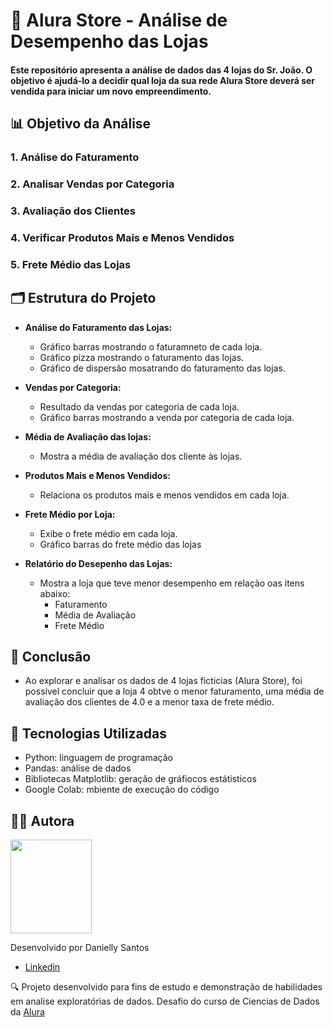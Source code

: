 # 🏬 Alura Store - Análise de Desempenho das Lojas

#### Este repositório apresenta a análise de dados das 4 lojas do Sr. João. O objetivo é ajudá-lo a decidir qual loja da sua rede Alura Store deverá ser vendida para iniciar um novo empreendimento.<br1> 

## 📊 Objetivo da Análise

### 1. Análise do Faturamento
### 2. Analisar Vendas por Categoria
### 3. Avaliação dos Clientes
### 4. Verificar Produtos Mais e Menos Vendidos
### 5. Frete Médio das Lojas<br> 

 
## 🗂️ Estrutura do Projeto
- **Análise do Faturamento das Lojas:**
  - Gráfico barras mostrando o faturamneto de cada loja.
  - Gráfico pizza mostrando o faturamento das lojas.
  - Gráfico de dispersão mosatrando do faturamento das lojas.

    
- **Vendas por Categoria:**
  - Resultado da vendas por categoria de cada loja.
  - Gráfico barras mostrando a venda por categoria de cada loja.

    
- **Média de Avaliação das lojas:**
  - Mostra a média de avaliação dos cliente às lojas.

    
- **Produtos Mais e Menos Vendidos:**
  - Relaciona os produtos mais e menos vendidos em cada loja.

    
- **Frete Médio por Loja:**
  - Exibe o frete médio em cada loja.
  - Gráfico barras do frete médio das lojas

    
- **Relatório do Desepenho das Lojas:**
  - Mostra a loja que teve menor desempenho em relação oas itens abaixo:
    - Faturamento
    - Média de Avaliação
    - Frete Médio

## 🎯 Conclusão

- Ao explorar e analisar os dados de 4 lojas ficticias (Alura Store), foi possível concluir que a loja 4 obtve o menor faturamento, uma média de avaliação dos clientes de 4.0 e a menor taxa de frete médio.<br>
   

  
## 🚀 Tecnologias Utilizadas


- Python: linguagem de programação
- Pandas: análise de dados
- Bibliotecas Matplotlib: geração de gráfiocos estátisticos
- Google Colab: mbiente de execução do código
 

## 👩🏽 Autora

<img src="https://github.com/user-attachments/assets/a215304c-a670-4c3c-a3b5-a73da9ba323f" width="130" height="150">

Desenvolvido por Danielly Santos
- [Linkedin](https://www.linkedin.com/in/daniellysantosdatascience)

🔍 Projeto desenvolvido  para fins de estudo e demonstração de habilidades em analise exploratórias de dados. Desafio do curso de Ciencias de Dados da [Alura](https://www.alura.com.br/)

  
  
